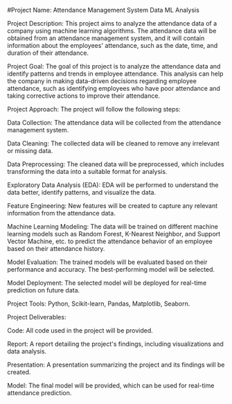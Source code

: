 
#Project Name: Attendance Management System Data ML Analysis

Project Description: This project aims to analyze the attendance data of a company using machine learning algorithms. The attendance data will be obtained from an attendance management system, and it will contain information about the employees' attendance, such as the date, time, and duration of their attendance.

Project Goal: The goal of this project is to analyze the attendance data and identify patterns and trends in employee attendance. This analysis can help the company in making data-driven decisions regarding employee attendance, such as identifying employees who have poor attendance and taking corrective actions to improve their attendance.

Project Approach: The project will follow the following steps:

Data Collection: The attendance data will be collected from the attendance management system.

Data Cleaning: The collected data will be cleaned to remove any irrelevant or missing data.

Data Preprocessing: The cleaned data will be preprocessed, which includes transforming the data into a suitable format for analysis.

Exploratory Data Analysis (EDA): EDA will be performed to understand the data better, identify patterns, and visualize the data.

Feature Engineering: New features will be created to capture any relevant information from the attendance data.

Machine Learning Modeling: The data will be trained on different machine learning models such as Random Forest, K-Nearest Neighbor, and Support Vector Machine, etc. to predict the attendance behavior of an employee based on their attendance history.

Model Evaluation: The trained models will be evaluated based on their performance and accuracy. The best-performing model will be selected.

Model Deployment: The selected model will be deployed for real-time prediction on future data.

Project Tools: Python, Scikit-learn, Pandas, Matplotlib, Seaborn.

Project Deliverables:

Code: All code used in the project will be provided.

Report: A report detailing the project's findings, including visualizations and data analysis.

Presentation: A presentation summarizing the project and its findings will be created.

Model: The final model will be provided, which can be used for real-time attendance prediction.
